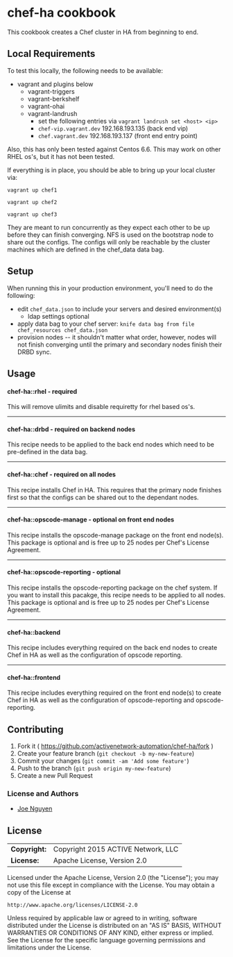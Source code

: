chef-ha cookbook
=================
This cookbook creates a Chef cluster in HA from beginning to end.

Local Requirements
------------
To test this locally, the following needs to be available:

* vagrant and plugins below
  * vagrant-triggers
  * vagrant-berkshelf
  * vagrant-ohai
  * vagrant-landrush
    * set the following entries via `vagrant landrush set <host> <ip>`
    * `chef-vip.vagrant.dev` 192.168.193.135 (back end vip)
    * `chef.vagrant.dev` 192.168.193.137 (front end entry point)

Also, this has only been tested against Centos 6.6.  This may work on other RHEL os's, but it has not been tested.

If everything is in place, you should be able to bring up your local cluster via:

`vagrant up chef1`

`vagrant up chef2`

`vagrant up chef3`

They are meant to run concurrently as they expect each other to be up before they can finish converging.  NFS is used on the bootstrap node to share out the configs.  The configs will only be reachable by the cluster machines which are defined in the chef_data data bag.

Setup
-----
When running this in your production environment, you'll need to do the following:

* edit `chef_data.json` to include your servers and desired environment(s)
  * ldap settings optional
* apply data bag to your chef server: `knife data bag from file chef_resources chef_data.json`
* provision nodes -- it shouldn't matter what order, however, nodes will not finish converging until the primary and secondary nodes finish their DRBD sync.

Usage
-----
#### chef-ha::rhel - required

This will remove ulimits and disable requiretty for rhel based os's.

---
#### chef-ha::drbd - required on backend nodes

This recipe needs to be applied to the back end nodes which need to be pre-defined in the data bag.

---
#### chef-ha::chef - required on all nodes

This recipe installs Chef in HA.  This requires that the primary node finishes first so that the configs can be shared out to the dependant nodes.  

---
#### chef-ha::opscode-manage - optional on front end nodes

This recipe installs the opscode-manage package on the front end node(s).  This package is optional and is free up to 25 nodes per Chef's License Agreement.

---
#### chef-ha::opscode-reporting - optional

This recipe installs the opscode-reporting package on the chef system.  If you want to install this pacakge, this recipe needs to be applied to all nodes.  This package is optional and is free up to 25 nodes per Chef's License Agreement.

---
#### chef-ha::backend

This recipe includes everything required on the back end nodes to create Chef in HA as well as the configuration of opscode reporting.

---
#### chef-ha::frontend

This recipe includes everything required on the front end node(s) to create Chef in HA as well as the configuration of opscode-reporting and opscode-reporting.

## Contributing

1. Fork it ( https://github.com/activenetwork-automation/chef-ha/fork )
2. Create your feature branch (`git checkout -b my-new-feature`)
3. Commit your changes (`git commit -am 'Add some feature'`)
4. Push to the branch (`git push origin my-new-feature`)
5. Create a new Pull Request

### License and Authors

- [Joe Nguyen](https://github.com/joenguyen)

## License ##

|                      |                                          |
|:---------------------|:-----------------------------------------|
| **Copyright:**       | Copyright 2015 ACTIVE Network, LLC
| **License:**         | Apache License, Version 2.0

Licensed under the Apache License, Version 2.0 (the "License");
you may not use this file except in compliance with the License.
You may obtain a copy of the License at

    http://www.apache.org/licenses/LICENSE-2.0

Unless required by applicable law or agreed to in writing, software
distributed under the License is distributed on an "AS IS" BASIS,
WITHOUT WARRANTIES OR CONDITIONS OF ANY KIND, either express or implied.
See the License for the specific language governing permissions and
limitations under the License.
